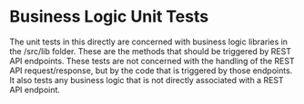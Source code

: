 # Business Logic Unit Tests

The unit tests in this directly are concerned with business logic libraries in the /src/lib folder. These are the methods that should be triggered by REST API endpoints. These tests are not concerned with the handling of the REST API request/response, but by the code that is triggered by those endpoints. It also tests any business logic that is not directly associated with a REST API endpoint.

